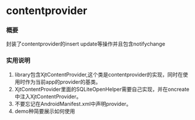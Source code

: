 # contentprovider
### 概要
封装了contentprovider的insert update等操作并且包含notifychange 


### 实用说明
1. library包含XjtContentProvider,这个类是contentprovider的实现，同时在使用时作为当前app的provider的基类。
2. XjtContentProvider里面的SQLiteOpenHelper需要自己实现，并在oncreate中注入XjtContentProvider。
3. 不要忘记在AndroidManifest.xml中声明provider。
4. demo种简要展示如何使用
